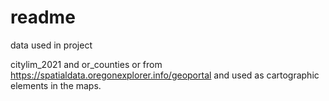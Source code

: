 # readme

data used in project

citylim_2021 and or_counties or from  https://spatialdata.oregonexplorer.info/geoportal and used as cartographic elements in the maps.
